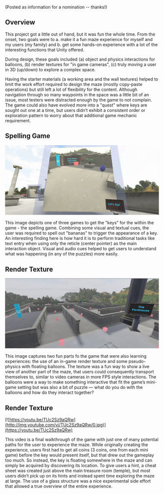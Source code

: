 (Posted as information for a nomination -- thanks!)

## Overview
This project got a little out of hand, but it was fun the whole time.  From the onset, two goals were to 
   a. make it a fun maze experience for myself and my users (my family) and 
   b. get some hands-on experience with a lot of the interesting functions that Unity offered.  

During design, these goals included (a) object and physics interactions for balloons, (b) render textures for "in game cameras", (c) truly moving a user in 3D (up/down) to explore a complex space.  

Having the starter materials (a working area and the wall textures) helped to limit the work effort required to design the maze (mostly copy-paste operations) but still left a lot of flexibility for the content.  Although navigation through so many waypoints in the space was a little bit of an issue, most testers were distracted enough by the game to not complain.  The game could also have evolved more into a "quest" where keys are sought out one at a time, but users didn’t exhibit a consistent order or exploration pattern to worry about that additional game mechanic requirement.

## Spelling Game
![00-ex-spelling-game.png](00-ex-spelling-game.png)

This image depicts one of three games to get the "keys" for the within the game - the spelling game.  Combining some visual and textual cues, the user was required to spell out "bananas" to trigger the appearance of a key.  An interesting finding here is how hard it is to perform traditional tasks like text entry when using only the reticle (center pointer) as the main interaction object.  Visual and audio cues helped to get users to understand what was happening (in any of the puzzles) more easily.


## Render Texture
![01-ex-render-texture](01-ex-render-texture.png)

This image captures two fun parts fo the game that were also learning experiences: the use of an in-game render texture and some pseudo-physics with floating balloons.  The texture was a fun way to show a live view of another part of the maze, that users could consequently transport themselves to, similar to video cameras in more FPS style interactions.  The balloons were a way to make something interactive that fit the game’s mini-game setting but was also a bit of puzzle — what do you do with the balloons and how do they interact together?

## Render Texture

[![https://youtu.be/TUc2Sz9aQRw](http://img.youtube.com/vi/TUc2Sz9aQRw/0.jpg)](https://youtu.be/TUc2Sz9aQRw)

This video is a final walkthrough of the game with just one of many potential paths for the user to experience the maze.  While originally creating the experience, users first had to get all coins (3 coins, one from each mini game) before the key would present itself, but that drew out the gameplay too much.  So instead, the key is floating somewhere in the maze and can simply be acquired by discovering its location.  To give users a hint, a cheat sheet was created just above the main treasure room (temple), but most users didn’t pick up on its hints and instead spent time exploring the maze at large.  The use of a glass structure was a nice experimental side effort that allowed a true overview of the entire experience.

